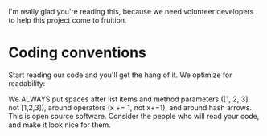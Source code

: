 I'm really glad you're reading this, because we need volunteer developers to help this project come to fruition.

# Coding conventions
Start reading our code and you'll get the hang of it. We optimize for readability:

We ALWAYS put spaces after list items and method parameters ([1, 2, 3], not [1,2,3]), around operators (x += 1, not x+=1), and around hash arrows.
This is open source software. Consider the people who will read your code, and make it look nice for them.
